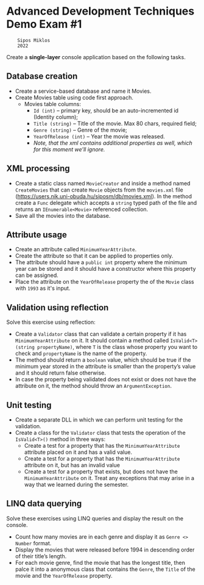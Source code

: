 # Advanced Development Techniques Demo Exam #1

```
    Sipos Miklos
    2022
```

Create a **single-layer** console application based on the following tasks.

## Database creation
- Create a service-based database and name it Movies.
- Create Movies table using code first approach.
    - Movies table columns:
        - `Id (int)` – primary key, should be an auto-incremented id (Identity column);
        - `Title (string)` – Title of the movie. Max 80 chars, required field;
        - `Genre (string)` – Genre of the movie;
        - `YearOfRelease (int)` – Year the movie was released.
        - *Note, that the xml contains additional properties as well, which for this moment we'll ignore.*

## XML processing
- Create a static class named `MovieCreator` and inside a method named `CreateMovies` that can create `Movie` objects from the `movies.xml` file (https://users.nik.uni-obuda.hu/siposm/db/movies.xml). In the method create a `Func` delegate which accepts a `string` typed path of the file and returns an `IEnumerable<Movie>` referenced collection.
- Save all the movies into the database.

## Attribute usage
- Create an attribute called `MinimumYearAttribute`.
- Create the attribute so that it can be applied to properties only.
- The attribute should have a `public int` property where the minimum year can be stored and it should have a constructor where this property can be assigned.
- Place the attribute on the `YearOfRelease` property the of the `Movie` class with `1993` as it's input.

## Validation using reflection
Solve this exercise using reflection:
- Create a `Validator` class that can validate a certain property if it has `MinimumYearAttribute` on it. It should contain a method called `IsValid<T>(string propertyName)`, where `T` is the class whose property you want to check and `propertyName` is the name of the property.
- The method should return a `boolean` value, which should be true if the minimum year stored in the attribute is smaller than the property’s value and it should return false otherwise.
- In case the property being validated does not exist or does not have the attribute on it, the method should throw an `ArgumentException`.

## Unit testing
- Create a separate DLL in which we can perform unit testing for the validation.
- Create a class for the `Validator` class that tests the operation of the `IsValid<T>()` method in three ways:
    - Create a test for a property that has the `MinimumYearAttribute` attribute placed on it and has a valid value.
    - Create a test for a property that has the `MinimumYearAttribute` attribute on it, but has an invalid value
    - Create a test for a property that exists, but does not have the `MinimumYearAttribute` on it. Treat any exceptions that may arise in a way that we learned during the semester.

## LINQ data querying
Solve these exercises using LINQ queries and display the result on the console.
- Count how many movies are in each genre and display it as `Genre <> Number` format.
- Display the movies that were released before 1994 in descending order of their title’s length.
- For each movie genre, find the movie that has the longest title, then palce it into a anonymous class that contains the `Genre`, the `Title` of the movie and the `YearOfRelease` property.